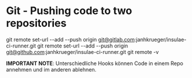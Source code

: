 # Git - Pushing code to two repositories

git remote set-url --add --push origin git@gitlab.com:janhkrueger/insulae-ci-runner.git
git remote set-url --add --push origin git@github.com:janhkrueger/insulae-ci-runner.git
git remote -v


**IMPORTANT NOTE**: Unterschiedliche Hooks können Code in einem Repo annehmen und im anderen ablehnen.
